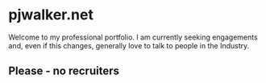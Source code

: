 # pjwalker.net
Welcome to my professional portfolio. I am currently seeking engagements and, even if this changes, generally love to talk to people in the Industry.

## Please - no recruiters
